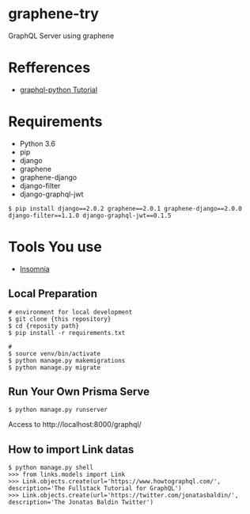 # graphene-try
GraphQL Server using graphene

# Refferences
* [graphql-python Tutorial](https://www.howtographql.com/graphql-python/0-introduction/)

# Requirements

* Python 3.6
* pip
* django
* graphene
* graphene-django
* django-filter
* django-graphql-jwt

```
$ pip install django==2.0.2 graphene==2.0.1 graphene-django==2.0.0 django-filter==1.1.0 django-graphql-jwt==0.1.5
```

# Tools You use

* [Insomnia](https://insomnia.rest/)

## Local Preparation

```
# environment for local development
$ git clone {this repository}
$ cd {reposity path}
$ pip install -r requirements.txt

# 
$ source venv/bin/activate
$ python manage.py makemigrations
$ python manage.py migrate
```

## Run Your Own Prisma Serve

```
$ python manage.py runserver
```

Access to http://localhost:8000/graphql/

## How to import Link datas

```
$ python manage.py shell
>>> from links.models import Link
>>> Link.objects.create(url='https://www.howtographql.com/', description='The Fullstack Tutorial for GraphQL')
>>> Link.objects.create(url='https://twitter.com/jonatasbaldin/', description='The Jonatas Baldin Twitter')

```

